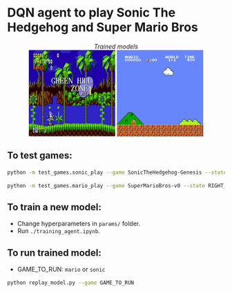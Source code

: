 # DQN agent to play Sonic The Hedgehog and Super Mario Bros

<p align="center">
  <i>Trained models</i><br/>
  <img src="results\sonic.gif" width="200" height="200">
  <img src="results\mario.gif" width="200" height="200">
</p>

## To test games:

```sh
python -m test_games.sonic_play --game SonicTheHedgehog-Genesis --state GreenHillZone.Act1 --scenario contest
```

```sh
python -m test_games.mario_play --game SuperMarioBros-v0 --state RIGHT_ONLY
```
## To train a new model:
*   Change hyperparameters in `params/` folder.
*   Run `./training_agent.ipynb`.

## To run trained model:
*   GAME_TO_RUN: `mario` or `sonic` 
```sh
python replay_model.py --game GAME_TO_RUN
```

